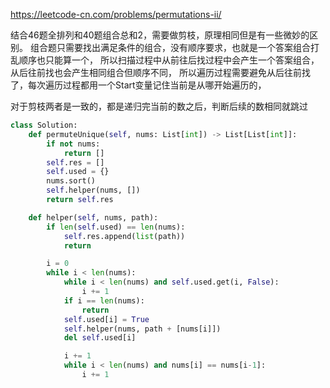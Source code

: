 https://leetcode-cn.com/problems/permutations-ii/

结合46题全排列和40题组合总和2，需要做剪枝，原理相同但是有一些微妙的区别。
组合题只需要找出满足条件的组合，没有顺序要求，也就是一个答案组合打乱顺序也只能算一个，
所以扫描过程中从前往后找过程中会产生一个答案组合，从后往前找也会产生相同组合但顺序不同，
所以遍历过程需要避免从后往前找了，每次遍历过程都用一个Start变量记住当前是从哪开始遍历的，

对于剪枝两者是一致的，都是递归完当前的数之后，判断后续的数相同就跳过

```python
class Solution:
    def permuteUnique(self, nums: List[int]) -> List[List[int]]:
        if not nums:
            return []
        self.res = []
        self.used = {}
        nums.sort()
        self.helper(nums, [])
        return self.res

    def helper(self, nums, path):
        if len(self.used) == len(nums):
            self.res.append(list(path))
            return

        i = 0
        while i < len(nums):
            while i < len(nums) and self.used.get(i, False):
                i += 1
            if i == len(nums):
                return
            self.used[i] = True
            self.helper(nums, path + [nums[i]])
            del self.used[i]

            i += 1
            while i < len(nums) and nums[i] == nums[i-1]:
                i += 1
```
